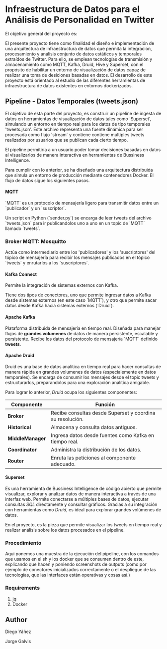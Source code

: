 # Infraestructura de Datos para el Análisis de Personalidad en Twitter

El objetivo general del proyecto es:

El presente proyecto tiene como finalidad el diseño e implementación de una arquitectura de infraestructura de datos que permita la integración, procesamiento y análisis conjunto de datos estáticos y temporales extraídos de Twitter. Para ello, se emplean tecnologías de transmisión y almacenamiento como MQTT, Kafka, Druid, Hive y Superset, con el propósito de habilitar un entorno de visualización de datos capaz de realizar una toma de desiciones basadas en datos. El desarrollo de este proyecto está orientado al estudio de las diferentes herramientas de infraestructura de datos existentes en entornos dockerizados.

## Pipeline - Datos Temporales (tweets.json)

El objetivo de esta parte del proyecto, es construir un pipeline de ingesta de datos en herramientas de visualización de datos tales como 'Superset', simulando un entorno en tiempo real para los datos de tipo temporales 'tweets.json'. Este archivo representa una fuente dinámica para ser procesada como flujo ´stream´ y contiene contiene múltiples tweets realizados por usuarios que se publican cada cierto tiempo.

El pipeline permitiría a un usuario poder tomar decisiones basadas en datos al visualizarlos de manera interactiva en herramientas de Bussiness Intelligence. 

Para cumplir con lo anterior, se ha diseñado una arquitectura distribuida que simula un entorno de producción mediante contenedores Docker. El flujo de datos sigue los siguientes pasos.

#### MQTT 

´MQTT´ es un protocolo de mensajería ligero para transmitir datos entre un ´publicador´ y un ´suscriptor´.

Un script en Python (´sender.py´) se encarga de leer tweets del archivo ´tweets.json´ para ir publicandolos uno a uno en un topic de ´MQTT´ llamado ´tweets´.

### Broker MQTT: Mosquitto 

Actúa como intermediario entre los 'publicadores' y los 'suscriptores' del tópico de mensajería para recibir los mensajes publicados en el tópico ´tweets´ y enrutarlos a los ´suscriptores´.

#### Kafka Connect

Permite la integración de sistemas externos con Kafka. 

Tiene dos tipos de conectores, uno que permite ingresar datos a Kafka desde sistemas externos (en este caso ´MQTT´), y otro que permite sacar datos desde Kafka hacia sistemas externos (´Druid´).

#### Apache Kafka 

Plataforma distribuida de mensajería en tiempo real. Diseñada para manejar flujos de **grandes volumenes** de datos de manera persistente, escalable y persistente. Recibe los datos del protocolo de mensajería ´MQTT´ definido **tweets**.

#### Apache Druid 

Druid es una base de datos analítica en tiempo real para hacer consultas de manera rápida en grandes volumenes de datos (especialemente en datos temporales). Se encarga de consumir los mensajes desde el topic tweets y estructurarlos, preparandolos para una exploración analítica amigable.

Para lograr lo anterior, *Druid* ocupa los siguientes componentes:

| Componente     | Función                                                                 |
|----------------|-------------------------------------------------------------------------|
| **Broker**     | Recibe consultas desde Superset y coordina su resolución. |
| **Historical** | Almacena y consulta datos antiguos.                                     |
| **MiddleManager** | Ingresa datos desde fuentes como Kafka en tiempo real.             |
| **Coordinator** | Administra la distribución de los datos.                             |
| **Router**     | Enruta las peticiones al componente adecuado.                           |

#### Superset 

Es una herramienta de Bussiness Intelligence de código abierto que permite visualizar, explorar y analizar datos de manera interactiva a través de una interfaz web. Permite conectarse a múltiples bases de datos, ejecutar consultas *SQL* directamente y consultar gráficos. Gracias a su integración con herramientas como *Druid*, es ideal para explorar grandes volúmenes de datos.

En el proyecto, es la pieza que permite visualizar los tweets en tiempo real y realizar análisis sobre los datos procesados en el pipeline.



### Procedimiento

Aqui ponemos una muestra de la ejecución del pipeline, con los comandos que usamos en el sh y los docker que se consumen dentro de este, explicando que hacen y poniendo screenshots de outputs (como por ejemplo de conectores inicializados correctamente o el despliegue de las tecnologías, que las interfaces están operativas y cosas así.)


### Requirements

1. jq
2. Docker






## Author

Diego Yáñez


Jorge Galvis